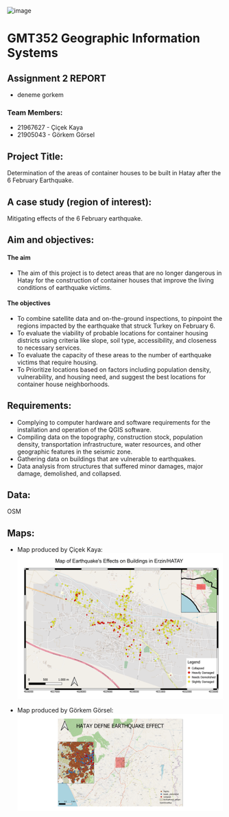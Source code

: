 ![image](https://user-images.githubusercontent.com/120742302/228538613-fe90ac95-443e-4efc-be87-84007dc29b19.png)

# GMT352 Geographic Information Systems 

## Assignment 2 REPORT

- deneme gorkem

### Team Members:
- 21967627 - Çiçek Kaya 
- 21905043 - Görkem Görsel



## Project Title:
 Determination of the areas of container houses to be built in Hatay after the 6 February Earthquake.


## A case study (region of interest): 
 Mitigating effects of the 6 February earthquake. 


## Aim and objectives:
#### The aim  
* The aim of this project is to detect areas that are no longer dangerous in Hatay for the construction of container houses that improve the living conditions of earthquake victims.


#### The objectives 
* To combine satellite data and on-the-ground inspections, to pinpoint the regions impacted by the earthquake that struck Turkey on February 6.
* To evaluate the viability of probable locations for container housing districts using criteria like slope, soil type, accessibility, and closeness to necessary services.
* To evaluate the capacity of these areas to the number of earthquake victims that require housing.
* To Prioritize locations based on factors including population density, vulnerability, and housing need, and suggest the best locations for container house neighborhoods.


## Requirements:
- Complying to computer hardware and software requirements for the installation and operation of the QGIS software.
- Compiling data on the topography, construction stock, population density, transportation infrastructure, water resources, and other geographic features in the seismic zone.
- Gathering data on buildings that are vulnerable to earthquakes.
- Data analysis from structures that suffered minor damages, major damage, demolished, and collapsed.



## Data:
 OSM


## Maps:
* Map produced by Çiçek Kaya:
![Cicek](Erzin_by_Cicek.png)

* Map produced by Görkem Görsel:
![Gorkem](Hatay_defne_gorkem.png)



